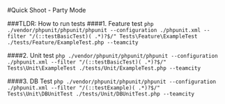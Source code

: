 #Quick Shoot - Party Mode

###TLDR: How to run tests
####1. Feature test
`php ./vendor/phpunit/phpunit/phpunit --configuration ./phpunit.xml --filter "/(::testBasicTest)( .*)?$/" Tests\Feature\ExampleTest ./tests/Feature/ExampleTest.php --teamcity`

####2. Unit test
`php ./vendor/phpunit/phpunit/phpunit --configuration ./phpunit.xml --filter "/(::testBasicTest)( .*)?$/" Tests\Unit\ExampleTest ./tests/Unit/ExampleTest.php --teamcity`

####3. DB Test
`php ./vendor/phpunit/phpunit/phpunit --configuration ./phpunit.xml --filter "/(::testExample)( .*)?$/" Tests\Unit\DBUnitTest ./tests/Unit/DBUnitTest.php --teamcity
`